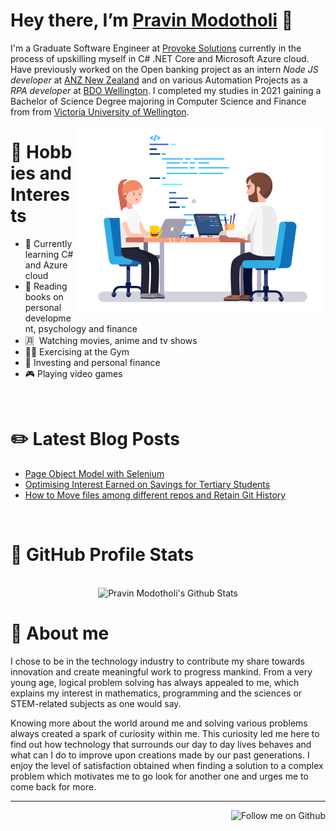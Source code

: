 # Hey there, I’m [Pravin Modotholi](https://linktr.ee/pravin.modotholi) 👋

I'm a Graduate Software Engineer at [Provoke Solutions]() currently in the process of upskilling myself in C# .NET Core and Microsoft Azure cloud. 
Have previously worked on the Open banking project as an intern _Node JS developer_ at [ANZ New Zealand](https://www.anz.co.nz/personal/) and on various Automation Projects as a _RPA developer_ at [BDO Wellington](https://www.bdo.nz/en-nz/wellington?gclid=CjwKCAjw8sCRBhA6EiwA6_IF4R2VAwp3nFb21KTBEDnMeTe-ZLaJojGpehENOAoSiS-WmX-jETWOuBoC85wQAvD_BwE). I completed my studies in 2021 gaining a Bachelor of Science Degree majoring in Computer Science and Finance from from [Victoria University of Wellington](https://www.wgtn.ac.nz/?gclid=CjwKCAjw9MuCBhBUEiwAbDZ-7jQbdKpkahq5OvYAvWQfUB8jHe_VaSOH3lANZqinclxH6qwpeBqwFxoCZHIQAvD_BwE).

<img align='right' src="https://github.com/modothprav/modothprav/blob/master/coding.gif" alt="Coding Gif" width=400 height=300>

# 🎨 Hobbies and Interests

- 🌱 Currently learning C# and Azure cloud
- 📖 Reading books on personal development, psychology and finance
- 🈷️  Watching movies, anime and tv shows
- 🏋🏽 Exercising at the Gym
- 🏦 Investing and personal finance
- 🎮 Playing video games

</br>

# ✏️ Latest Blog Posts 
<!--START_SECTION:blog-->
* [Page Object Model with Selenium](https:&#x2F;&#x2F;blog.pravinmodotholi.me&#x2F;2022&#x2F;03&#x2F;27&#x2F;page-object-model-with-selenium&#x2F;)
* [Optimising Interest Earned on Savings for Tertiary Students](https:&#x2F;&#x2F;blog.pravinmodotholi.me&#x2F;2022&#x2F;03&#x2F;07&#x2F;optimising-interest-earned-on-savings-for-tertiary-students&#x2F;)
* [How to Move files among different repos and Retain Git History](https:&#x2F;&#x2F;blog.pravinmodotholi.me&#x2F;2022&#x2F;02&#x2F;26&#x2F;how-to-move-files-among-different-repos-and-retain-git-history&#x2F;)
<!--END_SECTION:blog-->

</br>

# 🧪 GitHub Profile Stats
<p align='center'> </br>
<img src="https://github-readme-stats.vercel.app/api?username=modothprav&theme=dark&show_icons=true&hide=stars" alt="Pravin Modotholi's Github Stats"></img>
</p>

# 📕 About me

I chose to be in the technology industry to contribute my share towards innovation and create meaningful work to progress mankind. From a very young age, logical problem solving has always appealed to me, which explains my interest in mathematics, programming and the sciences or STEM-related subjects as one would say. 

Knowing more about the world around me and solving various problems always created a spark of curiosity within me. This curiosity led me here to find out how technology that surrounds our day to day lives behaves and what can I do to improve upon creations made by our past generations. I enjoy the level of satisfaction obtained when finding a solution to a complex problem which motivates me to go look for another one and urges me to come back for more.

--- 
<p align='right'> <img src="https://img.shields.io/github/followers/modothprav.svg?style=social&label=Follow&maxAge=2592000" alt="Follow me on Github"/></p>

